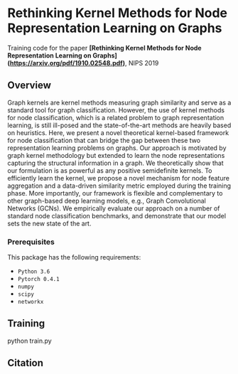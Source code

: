 # Rethinking Kernel Methods for Node Representation Learning on Graphs

Training code for the paper
**[Rethinking Kernel Methods for Node Representation Learning on Graphs]
(https://arxiv.org/pdf/1910.02548.pdf)**, NIPS 2019

## Overview
Graph kernels are kernel methods measuring graph similarity and serve as a standard tool for graph classification. However, the use of kernel methods for node classification, which is a related problem to graph representation learning, is still ill-posed and the state-of-the-art methods are heavily based on heuristics. Here, we present a novel theoretical kernel-based framework for node classification that can bridge the gap between these two representation learning problems on graphs. Our approach is motivated by graph kernel methodology but extended to learn the node representations capturing the structural information in a graph. We theoretically show that our formulation is as powerful as any positive semidefinite kernels. To efficiently learn the kernel, we propose a novel mechanism for node feature aggregation and a data-driven similarity metric employed during the training phase. More importantly, our framework is flexible and complementary to other graph-based deep learning models, e.g., Graph Convolutional Networks (GCNs). We empirically evaluate our approach on a number of standard node classification benchmarks, and demonstrate that our model sets the new state of the art.

### Prerequisites

This package has the following requirements:

* `Python 3.6`
* `Pytorch 0.4.1`
* `numpy`
* `scipy`
* `networkx`

## Training

python train.py

## Citation
